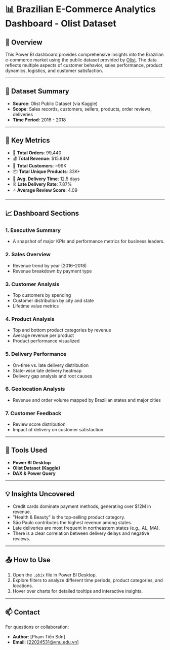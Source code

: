 # 📊 Brazilian E-Commerce Analytics Dashboard - Olist Dataset

## 📝 Overview

This Power BI dashboard provides comprehensive insights into the Brazilian e-commerce market using the public dataset provided by [Olist](https://www.kaggle.com/datasets/olistbr/brazilian-ecommerce). The data reflects multiple aspects of customer behavior, sales performance, product dynamics, logistics, and customer satisfaction.

---

## 📁 Dataset Summary

- **Source**: Olist Public Dataset (via Kaggle)
- **Scope**: Sales records, customers, sellers, products, order reviews, deliveries
- **Time Period**: 2016 - 2018

---

## 📌 Key Metrics

- 🛒 **Total Orders**: 99,440  
- 💰 **Total Revenue**: $15.84M  
- 👥 **Total Customers**: ~99K  
- 📦 **Total Unique Products**: 33K+  
- 🚚 **Avg. Delivery Time**: 12.5 days  
- ⏰ **Late Delivery Rate**: 7.87%  
- ⭐ **Average Review Score**: 4.09  

---

## 📈 Dashboard Sections

### 1. **Executive Summary**
- A snapshot of major KPIs and performance metrics for business leaders.

### 2. **Sales Overview**
- Revenue trend by year (2016–2018)
- Revenue breakdown by payment type

### 3. **Customer Analysis**
- Top customers by spending
- Customer distribution by city and state
- Lifetime value metrics

### 4. **Product Analysis**
- Top and bottom product categories by revenue
- Average revenue per product
- Product performance visualized

### 5. **Delivery Performance**
- On-time vs. late delivery distribution
- State-wise late delivery heatmap
- Delivery gap analysis and root causes

### 6. **Geolocation Analysis**
- Revenue and order volume mapped by Brazilian states and major cities

### 7. **Customer Feedback**
- Review score distribution
- Impact of delivery on customer satisfaction

---

## 📌 Tools Used

- **Power BI Desktop**
- **Olist Dataset (Kaggle)**
- **DAX & Power Query**

---

## 💡 Insights Uncovered

- Credit cards dominate payment methods, generating over $12M in revenue.
- "Health & Beauty" is the top-selling product category.
- São Paulo contributes the highest revenue among states.
- Late deliveries are most frequent in northeastern states (e.g., AL, MA).
- There is a clear correlation between delivery delays and negative reviews.

---

## 📤 How to Use

1. Open the `.pbix` file in Power BI Desktop.
2. Explore filters to analyze different time periods, product categories, and locations.
3. Hover over charts for detailed tooltips and interactive insights.

---

## 📫 Contact

For questions or collaboration:
- **Author**: [Phạm Tiến Sơn]
- **Email**: [22024531@vnu.edu.vn]
